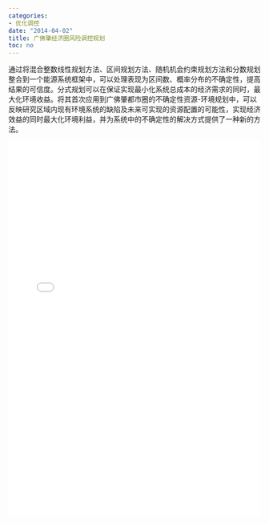 ```yaml
---
categories:
- 优化调控
date: "2014-04-02"
title: 广佛肇经济圈风险调控规划
toc: no
---
```


通过将混合整数线性规划方法、区间规划方法、随机机会约束规划方法和分数规划整合到一个能源系统框架中，可以处理表现为区间数、概率分布的不确定性，提高结果的可信度。分式规划可以在保证实现最小化系统总成本的经济需求的同时，最大化环境收益。将其首次应用到广佛肇都市圈的不确定性资源-环境规划中，可以反映研究区域内现有环境系统的缺陷及未来可实现的资源配置的可能性，实现经济效益的同时最大化环境利益，并为系统中的不确定性的解决方式提供了一种新的方法。

<embed src="/post/optimize/2.3.6广佛肇经济圈风险调控规划.pdf" type="application/pdf" width="100%" height=750>


